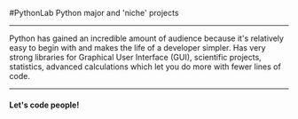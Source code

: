 #PythonLab 
Python major and 'niche' projects
<hr>
<p>Python has gained an incredible amount of audience because it's relatively easy to begin with and makes the life of a developer simpler. Has very strong libraries for Graphical User Interface (GUI), scientific projects, statistics, advanced calculations which let you do more with fewer lines of code.
<hr>
<h4>Let's code people!</h4>


